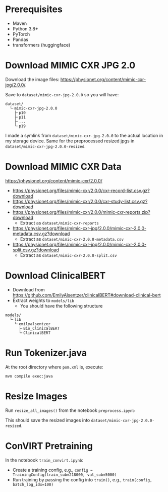 
# Prerequisites

- Maven
- Python 3.8+
- PyTorch
- Pandas
- transformers (huggingface)


# Download MIMIC CXR JPG 2.0

Download the image files: https://physionet.org/content/mimic-cxr-jpg/2.0.0/.

Save to `dataset/mimic-cxr-jpg-2.0.0` so you will have:

```
dataset/
  └╴mimic-cxr-jpg-2.0.0
    ├╴p10
    ├╴p11
    ├╴...
    └╴p19
```

I made a symlink from `dataset/mimic-cxr-jpg-2.0.0` to the actual location in my storage device. Same for the preprocessed resized jpgs in `dataset/mimic-cxr-jpg-2.0.0-resized`.

# Download MIMIC CXR Data

https://physionet.org/content/mimic-cxr/2.0.0/

- https://physionet.org/files/mimic-cxr/2.0.0/cxr-record-list.csv.gz?download
- https://physionet.org/files/mimic-cxr/2.0.0/cxr-study-list.csv.gz?download
- https://physionet.org/files/mimic-cxr/2.0.0/mimic-cxr-reports.zip?download
  - Extract as `dataset/mimic-cxr-reports`
- https://physionet.org/files/mimic-cxr-jpg/2.0.0/mimic-cxr-2.0.0-metadata.csv.gz?download
  - Extract as `dataset/mimic-cxr-2.0.0-metadata.csv`
- https://physionet.org/files/mimic-cxr-jpg/2.0.0/mimic-cxr-2.0.0-split.csv.gz?download
  - Extract as `dataset/mimic-cxr-2.0.0-split.csv`

# Download ClinicalBERT

- Download from https://github.com/EmilyAlsentzer/clinicalBERT#download-clinical-bert
- Extract weights to `models/lib`
  - You should have the following structure
```
models/
  └╴lib
    └╴emilyalsentzer
      ├╴Bio_ClinicalBERT
      └╴ClinicalBERT
```

# Run Tokenizer.java

At the root directory where `pom.xml` is, execute:

`mvn compile exec:java`

# Resize Images

Run `resize_all_images()` from the notebook `preprocess.ipynb`

This should save the resized images into `dataset/mimic-cxr-jpg-2.0.0-resized`.

# ConVIRT Pretraining

In the notebook `train_convirt.ipynb`:
- Create a training config, e.g., `config = TrainingConfig(train_sub=218000, val_sub=5000)`
- Run training by passing the config into `train()`, e.g., `train(config, batch_log_idx=100)`
